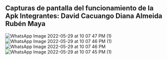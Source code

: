 Capturas de pantalla del funcionamiento de la Apk
Integrantes: David Cacuango 
             Diana Almeida
             Rubén Maya
---------------------------------------
![WhatsApp Image 2022-05-29 at 10 07 47 PM (1)](https://user-images.githubusercontent.com/66538886/170910486-c6d04de0-8770-42af-8469-2aab0ab71f75.jpeg)
![WhatsApp Image 2022-05-29 at 10 07 46 PM (1)](https://user-images.githubusercontent.com/66538886/170910836-8d2b6a69-7302-478d-8fe2-f8fa3ec527ac.jpeg)
![WhatsApp Image 2022-05-29 at 10 07 46 PM](https://user-images.githubusercontent.com/66538886/170910969-dc012ad1-4360-433e-a077-c0ae91d325f2.jpeg)
![WhatsApp Image 2022-05-29 at 10 07 45 PM (1)](https://user-images.githubusercontent.com/66538886/170911054-c00a41c5-01ef-405f-a192-b7342d6a9367.jpeg)
